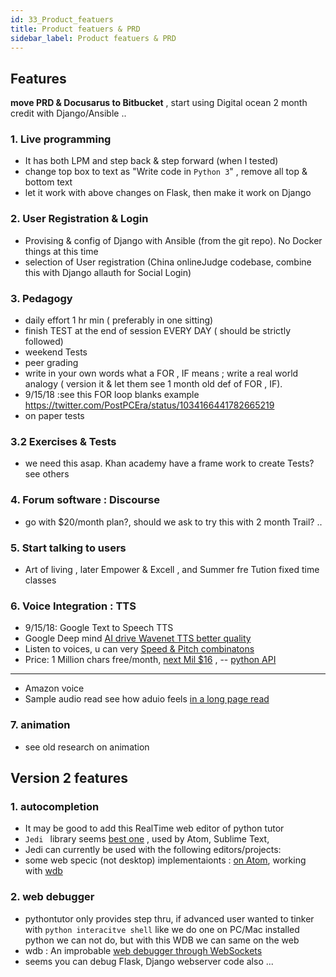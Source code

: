 ```yaml
---
id: 33_Product_featuers
title: Product featuers & PRD
sidebar_label: Product featuers & PRD
---
```



## Features

**move PRD & Docusarus to Bitbucket** , start using Digital ocean 2 month credit with Django/Ansible ..

### 1. Live programming 
- It has both LPM and step back & step forward (when I tested)
- change top box to text as  "Write code in `Python 3`" , remove all top & bottom text
- let it work with above changes on Flask, then make it work on Django

### 2. User Registration & Login
- Provising & config of Django with Ansible (from the git repo). No Docker things at this time
- selection of User registration (China onlineJudge codebase, combine this with Django allauth for Social Login)

### 3. Pedagogy
- daily effort 1 hr min ( preferably in one sitting) 
- finish TEST at the end of session EVERY DAY ( should be strictly followed)
- weekend Tests
- peer grading
- write in your own words what a FOR , IF means ; write a real world analogy ( version it & let them see 1 month old def of FOR , IF). 
- 9/15/18 :see this FOR loop blanks example https://twitter.com/PostPCEra/status/1034166441782665219
- on paper tests


### 3.2 Exercises & Tests
- we need this asap. Khan academy have a frame work to create Tests? see others 


### 4. Forum software : Discourse
-  go with $20/month plan?, should we ask to try this with 2 month Trail? .. 

### 5. Start talking to users
-  Art of living , later Empower & Excell , and Summer fre Tution fixed time classes 

### 6. Voice Integration : TTS
- 9/15/18: Google Text to Speech TTS
-  Google Deep mind [AI drive Wavenet TTS better quality](https://www.theverge.com/2018/3/27/17167200/google-ai-speech-tts-cloud-deepmind-wavenet)
- Listen to voices, u can very [Speed & Pitch combinatons](https://cloud.google.com/text-to-speech/)
- Price: 1 Million chars free/month, [next Mil $16](https://cloud.google.com/text-to-speech/pricing) , -- [python API](https://github.com/GoogleCloudPlatform/python-docs-samples/tree/master/texttospeech/cloud-client)
----
- Amazon voice
- Sample audio read see how aduio feels [in a long page read](http://slideplayer.com/slide/10836541/)
 
### 7. animation 
- see old research on animation 
 
 ## Version 2 features
 
 ### 1. autocompletion
 - It may be good to add this RealTime web editor of python tutor
 - `Jedi ` library seems [best one]() , used by Atom, Sublime Text,  
 - Jedi can currently be used with the following editors/projects: 
 - some web specic (not desktop) implementaionts : [on Atom](https://atom.io/packages/autocomplete-python-jedi), working with [wdb](https://github.com/Kozea/wdb)
 
 ### 2. web debugger
 - pythontutor only provides step thru, if advanced user wanted to tinker with `python interacitve shell` like we do one on PC/Mac installed python
  we can not do, but with this WDB we can same on the web
 - wdb : An improbable [web debugger through WebSockets](https://github.com/Kozea/wdb)
 - seems you can debug Flask, Django webserver code also ...
